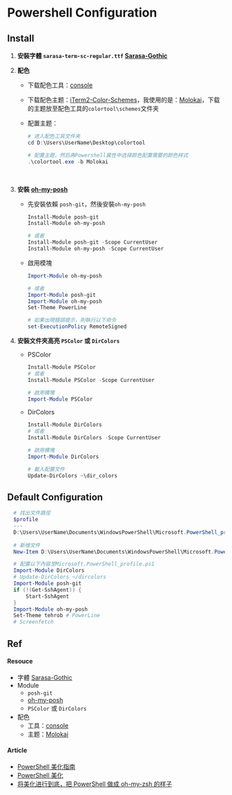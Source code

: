 # Powershell Configuration

## Install
1. **安裝字體 `sarasa-term-sc-regular.ttf` [Sarasa-Gothic](https://github.com/be5invis/Sarasa-Gothic)**

2. **配色**

   - 下载配色工具：[console](https://github.com/Microsoft/console)

   - 下载配色主题：[iTerm2-Color-Schemes](https://github.com/mbadolato/iTerm2-Color-Schemes)，我使用的是：[Molokai](https://raw.githubusercontent.com/mbadolato/iTerm2-Color-Schemes/master/schemes/Molokai.itermcolors)，下载的主题放至配色工具的`colortool\schemes`文件夹

   - 配置主题：

     ```powershell
     # 进入配色工具文件夹
     cd D:\Users\UserName\Desktop\colortool

     # 配置主题，然后再Powershell属性中选择颜色配置需要的颜色样式
     .\colortool.exe -b Molokai
     ```

     ​

3. **安裝 [oh-my-posh](https://github.com/JanDeDobbeleer/oh-my-posh)**

   - 先安裝依賴 `posh-git`，然後安裝`oh-my-posh`

      ```powershell
      Install-Module posh-git
      Install-Module oh-my-posh
      
      # 或者
      Install-Module posh-git -Scope CurrentUser
      Install-Module oh-my-posh -Scope CurrentUser
      ```

   - 啟用模塊

      ```powershell
      Import-Module oh-my-posh
      
      # 或者
      Import-Module posh-git
      Import-Module oh-my-posh
      Set-Theme PowerLine
      
      # 如果出現錯誤提示，則執行以下命令
      set-ExecutionPolicy RemoteSigned
      ```

4. **安裝文件夾高亮 `PSColor` 或 `DirColors`**

   - PSColor

     ```powershell
     Install-Module PSColor
     # 或者
     Install-Module PSColor -Scope CurrentUser
     
     # 啟用模塊
     Import-Module PSColor
     ```

   - DirColors

     ```powershell
     Install-Module DirColors
     # 或者
     Install-Module DirColors -Scope CurrentUser
     
     # 啟用模塊
     Import-Module DirColors
     
     # 載入配置文件
     Update-DirColors ~\dir_colors
     ```


## Default Configuration

```powershell
  # 找出文件路徑
  $profile 
  ---
  D:\Users\UserName\Documents\WindowsPowerShell\Microsoft.PowerShell_profile.ps1
  
  # 新增文件
  New-Item D:\Users\UserName\Documents\WindowsPowerShell\Microsoft.PowerShell_profile.ps1

  # 配置以下內容至Microsoft.PowerShell_profile.ps1
  Import-Module DirColors
  # Update-DirColors ~/dircolors
  Import-Module posh-git
  if (!(Get-SshAgent)) {
      Start-SshAgent
  }
  Import-Module oh-my-posh
  Set-Theme tehrob # PowerLine
  # Screenfetch
```


## Ref

#### Resouce

- 字體 [Sarasa-Gothic](https://github.com/be5invis/Sarasa-Gothic)
- Module
  - `posh-git`
  - [oh-my-posh](https://github.com/JanDeDobbeleer/oh-my-posh)
  - `PSColor` 或 `DirColors`
- 配色
  - 工具：[console](https://github.com/Microsoft/console)
  - 主题：[Molokai](https://raw.githubusercontent.com/mbadolato/iTerm2-Color-Schemes/master/schemes/Molokai.itermcolors)

#### Article
- [PowerShell 美化指南](http://coolcode.org/2018/03/16/how-to-make-your-powershell-beautiful/#PowerShell-%E7%9A%84-PowerLine-%E6%8F%90%E7%A4%BA%E7%AC%A6)
- [PowerShell 美化](https://segmentfault.com/a/1190000008607196)
- [将美化进行到底，把 PowerShell 做成 oh-my-zsh 的样子](https://walterlv.github.io/post/beautify-powershell-like-zsh.html#%E5%90%AF%E7%94%A8%E6%A8%A1%E7%BB%84%E5%B9%B6%E8%AE%BE%E7%BD%AE%E4%B8%BB%E9%A2%98)

